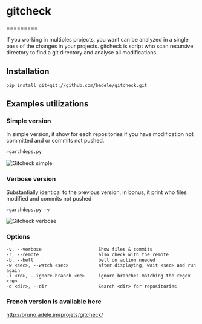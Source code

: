 # gitcheck

=========

If you working in multiples projects, you want can be analyzed in a single pass of the changes in your projects. gitcheck is script who scan recursive directory to find a git directory and analyse all modifications.

## Installation 

```
pip install git+git://github.com/badele/gitcheck.git
```

## Examples utilizations

### Simple version
In simple version, it show for each repositories if you have modification not committed and or commits not pushed.

```bash
>garchdeps.py
```
![Gitcheck simple](http://bruno.adele.im/static/gitcheck.png)



### Verbose version
Substantially identical to the previous version, in bonus, it print who files modified and commits not pushed

```bash
>garchdeps.py -v 
```
![Gitcheck verbose](http://bruno.adele.im/static/gitcheck_verbose.png)

### Options

```plaintext
-v, --verbose                     Show files & commits
-r, --remote                      also check with the remote
-b, --bell                        bell on action needed
-w <sec>, --watch <sec>           after displaying, wait <sec> and run again
-i <re>, --ignore-branch <re>     ignore branches matching the regex <re>
-d <dir>, --dir                   Search <dir> for repositories
```


### French version is available here
http://bruno.adele.im/projets/gitcheck/
